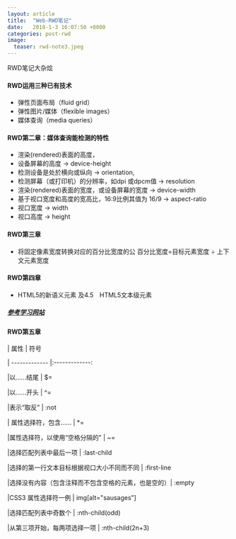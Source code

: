 ```yaml
---
layout: article
title:  "Web-RWD笔记"
date:   2018-1-3 16:07:50 +0800
categories: post-rwd
image:
  teaser: rwd-note3.jpeg
---
```


RWD笔记大杂烩

#### RWD运用三种已有技术
- 弹性页面布局（fluid grid）
- 弹性图片/媒体（flexible images）
- 媒体查询（media queries）

#### RWD第二章：媒体查询能检测的特性
- 渲染(rendered)表面的高度，
- 设备屏幕的高度 → device-height
- 检测设备是处於横向或纵向 → orientation,
- 检测屏幕（或打印机）的分辨率，如dpi 或dpcm值 → resolution
- 渲染(rendered)表面的宽度，或设备屏幕的宽度 → device-width
- 基于视口宽度和高度的宽高比，16:9比例其值为 16/9 → aspect-ratio
- 视口宽度 → width
- 视口高度 → height

####  RWD第三章
- 将固定像素宽度转换对应的百分比宽度的公
  百分比宽度=目标元素宽度 ÷ 上下文元素宽度

#### RWD第四章
- HTML5的新语义元素 及4.5　HTML5文本级元素
##### [参考学习网站](http://www.w3school.com.cn/html/html_elements.asp)

#### RWD第五章


| 属性          | 符号

| ------------- |:-------------:

|以……结尾 | $=

|以……开头 | ^=

|表示“取反” | :not

| 属性选择符，包含…… | *=

|属性选择符，以使用“空格分隔的” | ~=

|选择匹配列表中最后一项 | :last-child

|选择的第一行文本目标根据视口大小不同而不同 | :first-line

|选择没有内容（包含注释而不包含空格的元素，也是空的）| :empty

|CSS3 属性选择符一例 | img[alt="sausages"]

|选择匹配列表中奇数个 | :nth-child(odd)

|从第三项开始，每两项选择一项 | :nth-child(2n+3)